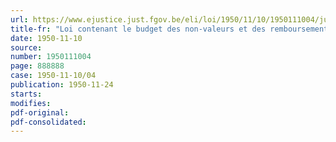 ```yaml
---
url: https://www.ejustice.just.fgov.be/eli/loi/1950/11/10/1950111004/justel
title-fr: "Loi contenant le budget des non-valeurs et des remboursements pour l'exercice 1950"
date: 1950-11-10
source:
number: 1950111004
page: 888888
case: 1950-11-10/04
publication: 1950-11-24
starts:
modifies:
pdf-original:
pdf-consolidated:
---
```



